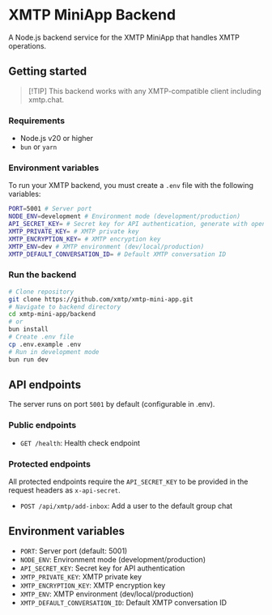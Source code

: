 # XMTP MiniApp Backend

A Node.js backend service for the XMTP MiniApp that handles XMTP operations.

## Getting started

> [!TIP] This backend works with any XMTP-compatible client including xmtp.chat.

### Requirements

- Node.js v20 or higher
- `bun` or `yarn`

### Environment variables

To run your XMTP backend, you must create a `.env` file with the following
variables:

```bash
PORT=5001 # Server port
NODE_ENV=development # Environment mode (development/production)
API_SECRET_KEY= # Secret key for API authentication, generate with openssl rand -base64 32
XMTP_PRIVATE_KEY= # XMTP private key
XMTP_ENCRYPTION_KEY= # XMTP encryption key
XMTP_ENV=dev # XMTP environment (dev/local/production)
XMTP_DEFAULT_CONVERSATION_ID= # Default XMTP conversation ID
```

### Run the backend

```bash
# Clone repository
git clone https://github.com/xmtp/xmtp-mini-app.git
# Navigate to backend directory
cd xmtp-mini-app/backend
# or
bun install
# Create .env file
cp .env.example .env
# Run in development mode
bun run dev
```

## API endpoints

The server runs on port `5001` by default (configurable in .env).

### Public endpoints

- `GET /health`: Health check endpoint

### Protected endpoints

All protected endpoints require the `API_SECRET_KEY` to be provided in the
request headers as `x-api-secret`.

- `POST /api/xmtp/add-inbox`: Add a user to the default group chat

## Environment variables

- `PORT`: Server port (default: 5001)
- `NODE_ENV`: Environment mode (development/production)
- `API_SECRET_KEY`: Secret key for API authentication
- `XMTP_PRIVATE_KEY`: XMTP private key
- `XMTP_ENCRYPTION_KEY`: XMTP encryption key
- `XMTP_ENV`: XMTP environment (dev/local/production)
- `XMTP_DEFAULT_CONVERSATION_ID`: Default XMTP conversation ID
